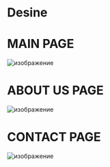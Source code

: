 # Desine

# MAIN PAGE

![изображение](https://github.com/user-attachments/assets/7caba704-2048-454d-ae87-a412f730febb)

# ABOUT US PAGE

![изображение](https://github.com/user-attachments/assets/3fa3567c-f439-47a0-9724-add3f13fb641)

# CONTACT PAGE

![изображение](https://github.com/user-attachments/assets/414a89dd-c245-4409-a836-b3eb64dceca1)


